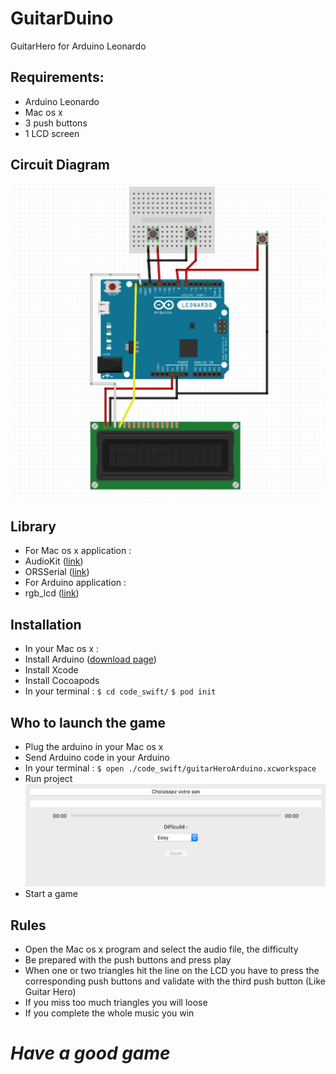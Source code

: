 # GuitarDuino
GuitarHero for Arduino Leonardo

## Requirements:
- Arduino Leonardo
- Mac os x
- 3 push buttons
- 1 LCD screen

## Circuit Diagram
![alt text](img/schemaArduino.png)

## Library
- For Mac os x application :
- AudioKit ([link](https://github.com/AudioKit/AudioKit))
- ORSSerial ([link](https://github.com/armadsen/ORSSerialPort))
- For Arduino application :
- rgb_lcd ([link](https://github.com/Seeed-Studio/Grove_LCD_RGB_Backlight))

## Installation
- In your Mac os x :
- Install Arduino ([download page](https://www.arduino.cc/download_handler.php?f=/arduino-1.8.5-macosx.zip))
- Install Xcode
- Install Cocoapods
- In your terminal :
`$ cd code_swift/`
`$ pod init`

## Who to launch the game
- Plug the arduino in your Mac os x
- Send Arduino code in your Arduino
- In your terminal :
`$ open ./code_swift/guitarHeroArduino.xcworkspace`
- Run project
![alt text](img/swiftApp.jpeg)
- Start a game

## Rules
- Open the Mac os x program and select the audio file, the difficulty
- Be prepared with the push buttons and press play
- When one or two triangles hit the line on the LCD you have to press the corresponding push buttons and validate with the third push button (Like Guitar Hero)
- If you miss too much triangles you will loose
- If you complete the whole music you win


# *Have a good game*
